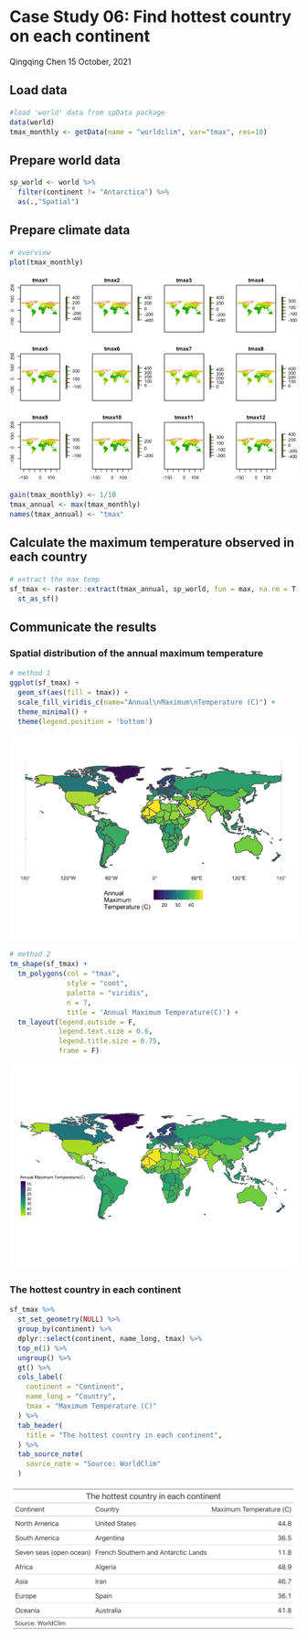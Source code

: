 Case Study 06: Find hottest country on each continent
================
Qingqing Chen
15 October, 2021

## Load data

``` r
#load 'world' data from spData package
data(world) 
tmax_monthly <- getData(name = "worldclim", var="tmax", res=10)
```

## Prepare world data

``` r
sp_world <- world %>% 
  filter(continent != "Antarctica") %>% 
  as(.,"Spatial")
```

## Prepare climate data

``` r
# overview
plot(tmax_monthly) 
```

![](case_study_06_files/figure-gfm/unnamed-chunk-3-1.png)<!-- -->

``` r
gain(tmax_monthly) <- 1/10
tmax_annual <- max(tmax_monthly)
names(tmax_annual) <- "tmax"
```

## Calculate the maximum temperature observed in each country

``` r
# extract the max temp 
sf_tmax <- raster::extract(tmax_annual, sp_world, fun = max, na.rm = T, small = T, sp = T) %>% 
  st_as_sf()
```

## Communicate the results

### Spatial distribution of the annual maximum temperature

``` r
# method 1
ggplot(sf_tmax) +
  geom_sf(aes(fill = tmax)) + 
  scale_fill_viridis_c(name="Annual\nMaximum\nTemperature (C)") + 
  theme_minimal() + 
  theme(legend.position = 'bottom') 
```

![](case_study_06_files/figure-gfm/unnamed-chunk-6-1.png)<!-- -->

``` r
# method 2
tm_shape(sf_tmax) +
  tm_polygons(col = "tmax", 
              style = "cont",
              palette = "viridis", 
              n = 7, 
              title = 'Annual Maximum Temperature(C)') +
  tm_layout(legend.outside = F, 
            legend.text.size = 0.6, 
            legend.title.size = 0.75, 
            frame = F)
```

![](case_study_06_files/figure-gfm/unnamed-chunk-6-2.png)<!-- -->

### The hottest country in each continent

``` r
sf_tmax %>% 
  st_set_geometry(NULL) %>% 
  group_by(continent) %>% 
  dplyr::select(continent, name_long, tmax) %>% 
  top_n(1) %>% 
  ungroup() %>% 
  gt() %>% 
  cols_label(
    continent = "Continent", 
    name_long = "Country", 
    tmax = "Maximum Temperature (C)"
  ) %>% 
  tab_header(
    title = "The hottest country in each continent", 
  ) %>% 
  tab_source_note(
    source_note = "Source: WorldClim"
  )
```

![](table1.png)
